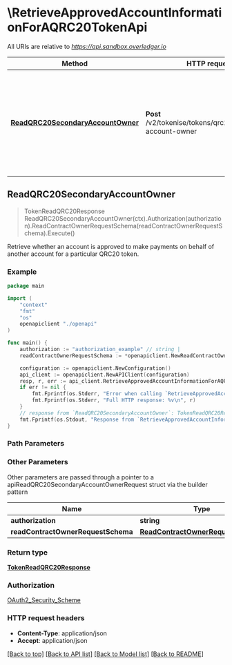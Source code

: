 # \RetrieveApprovedAccountInformationForAQRC20TokenApi

All URIs are relative to *https://api.sandbox.overledger.io*

Method | HTTP request | Description
------------- | ------------- | -------------
[**ReadQRC20SecondaryAccountOwner**](RetrieveApprovedAccountInformationForAQRC20TokenApi.md#ReadQRC20SecondaryAccountOwner) | **Post** /v2/tokenise/tokens/qrc20/secondary-account-owner | Retrieve whether an account is approved to make payments on behalf of another account for a particular QRC20 token.



## ReadQRC20SecondaryAccountOwner

> TokenReadQRC20Response ReadQRC20SecondaryAccountOwner(ctx).Authorization(authorization).ReadContractOwnerRequestSchema(readContractOwnerRequestSchema).Execute()

Retrieve whether an account is approved to make payments on behalf of another account for a particular QRC20 token.



### Example

```go
package main

import (
    "context"
    "fmt"
    "os"
    openapiclient "./openapi"
)

func main() {
    authorization := "authorization_example" // string | 
    readContractOwnerRequestSchema := *openapiclient.NewReadContractOwnerRequestSchema() // ReadContractOwnerRequestSchema | 

    configuration := openapiclient.NewConfiguration()
    api_client := openapiclient.NewAPIClient(configuration)
    resp, r, err := api_client.RetrieveApprovedAccountInformationForAQRC20TokenApi.ReadQRC20SecondaryAccountOwner(context.Background()).Authorization(authorization).ReadContractOwnerRequestSchema(readContractOwnerRequestSchema).Execute()
    if err != nil {
        fmt.Fprintf(os.Stderr, "Error when calling `RetrieveApprovedAccountInformationForAQRC20TokenApi.ReadQRC20SecondaryAccountOwner``: %v\n", err)
        fmt.Fprintf(os.Stderr, "Full HTTP response: %v\n", r)
    }
    // response from `ReadQRC20SecondaryAccountOwner`: TokenReadQRC20Response
    fmt.Fprintf(os.Stdout, "Response from `RetrieveApprovedAccountInformationForAQRC20TokenApi.ReadQRC20SecondaryAccountOwner`: %v\n", resp)
}
```

### Path Parameters



### Other Parameters

Other parameters are passed through a pointer to a apiReadQRC20SecondaryAccountOwnerRequest struct via the builder pattern


Name | Type | Description  | Notes
------------- | ------------- | ------------- | -------------
 **authorization** | **string** |  | 
 **readContractOwnerRequestSchema** | [**ReadContractOwnerRequestSchema**](ReadContractOwnerRequestSchema.md) |  | 

### Return type

[**TokenReadQRC20Response**](TokenReadQRC20Response.md)

### Authorization

[OAuth2_Security_Scheme](../README.md#OAuth2_Security_Scheme)

### HTTP request headers

- **Content-Type**: application/json
- **Accept**: application/json

[[Back to top]](#) [[Back to API list]](../README.md#documentation-for-api-endpoints)
[[Back to Model list]](../README.md#documentation-for-models)
[[Back to README]](../README.md)

